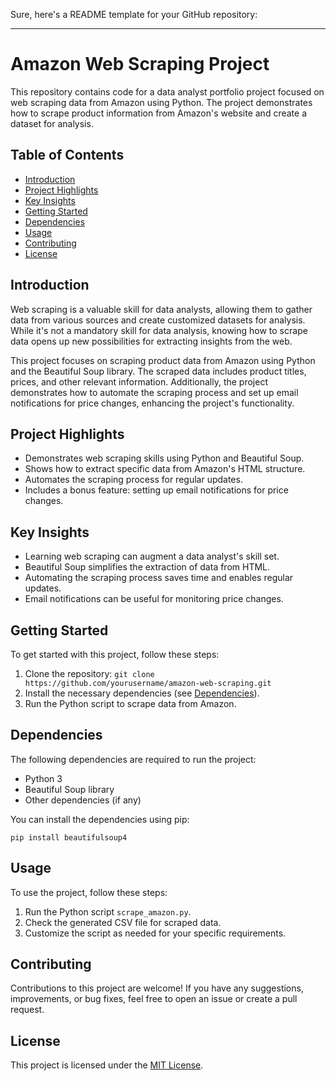 Sure, here's a README template for your GitHub repository:

---

# Amazon Web Scraping Project

This repository contains code for a data analyst portfolio project focused on web scraping data from Amazon using Python. The project demonstrates how to scrape product information from Amazon's website and create a dataset for analysis.

## Table of Contents

- [Introduction](#introduction)
- [Project Highlights](#project-highlights)
- [Key Insights](#key-insights)
- [Getting Started](#getting-started)
- [Dependencies](#dependencies)
- [Usage](#usage)
- [Contributing](#contributing)
- [License](#license)

## Introduction

Web scraping is a valuable skill for data analysts, allowing them to gather data from various sources and create customized datasets for analysis. While it's not a mandatory skill for data analysis, knowing how to scrape data opens up new possibilities for extracting insights from the web.

This project focuses on scraping product data from Amazon using Python and the Beautiful Soup library. The scraped data includes product titles, prices, and other relevant information. Additionally, the project demonstrates how to automate the scraping process and set up email notifications for price changes, enhancing the project's functionality.

## Project Highlights

- Demonstrates web scraping skills using Python and Beautiful Soup.
- Shows how to extract specific data from Amazon's HTML structure.
- Automates the scraping process for regular updates.
- Includes a bonus feature: setting up email notifications for price changes.

## Key Insights

- Learning web scraping can augment a data analyst's skill set.
- Beautiful Soup simplifies the extraction of data from HTML.
- Automating the scraping process saves time and enables regular updates.
- Email notifications can be useful for monitoring price changes.

## Getting Started

To get started with this project, follow these steps:

1. Clone the repository: `git clone https://github.com/yourusername/amazon-web-scraping.git`
2. Install the necessary dependencies (see [Dependencies](#dependencies)).
3. Run the Python script to scrape data from Amazon.

## Dependencies

The following dependencies are required to run the project:

- Python 3
- Beautiful Soup library
- Other dependencies (if any)

You can install the dependencies using pip:

```
pip install beautifulsoup4
```

## Usage

To use the project, follow these steps:

1. Run the Python script `scrape_amazon.py`.
2. Check the generated CSV file for scraped data.
3. Customize the script as needed for your specific requirements.

## Contributing

Contributions to this project are welcome! If you have any suggestions, improvements, or bug fixes, feel free to open an issue or create a pull request.

## License

This project is licensed under the [MIT License](LICENSE).

